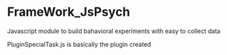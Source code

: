 # FrameWork_JsPsych
Javascript module to build bahavioral experiments with easy to collect data

PluginSpecialTask.js is basically the plugin created
